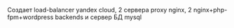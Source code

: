 Создает load-balancer yandex cloud, 2 сервера proxy nginx, 2 nginx+php-fpm+wordpress backends и сервер БД mysql
